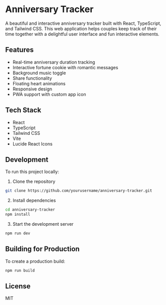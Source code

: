 # Anniversary Tracker

A beautiful and interactive anniversary tracker built with React, TypeScript, and Tailwind CSS. This web application helps couples keep track of their time together with a delightful user interface and fun interactive elements.

## Features

- Real-time anniversary duration tracking
- Interactive fortune cookie with romantic messages
- Background music toggle
- Share functionality
- Floating heart animations
- Responsive design
- PWA support with custom app icon

## Tech Stack

- React
- TypeScript
- Tailwind CSS
- Vite
- Lucide React Icons

## Development

To run this project locally:

1. Clone the repository
```bash
git clone https://github.com/yourusername/anniversary-tracker.git
```

2. Install dependencies
```bash
cd anniversary-tracker
npm install
```

3. Start the development server
```bash
npm run dev
```

## Building for Production

To create a production build:

```bash
npm run build
```

## License

MIT